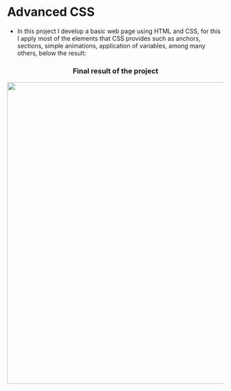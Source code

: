# Advanced CSS
- In this project I develop a basic web page using HTML and CSS, for this I apply most of the elements that CSS provides such as anchors, sections, simple animations, application of variables, among many others, below the result:

<div align="center">
  
### Final result of the project
<img src="https://github.com/AlisonQuinter17/holbertonschool-web_front_end/blob/main/0x02-CSS_advanced/images/project.png" class="responsive" width="700px"/>
</div>
